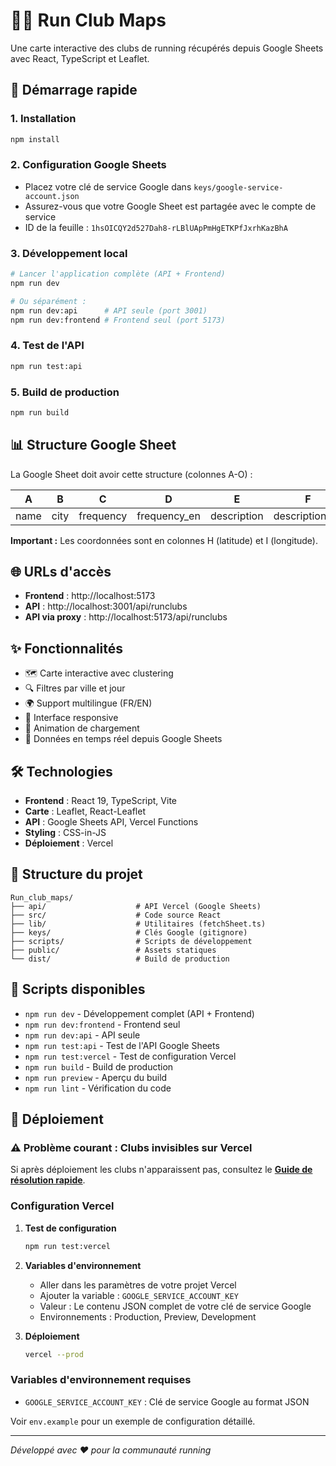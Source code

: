 # 🏃‍♂️ Run Club Maps

Une carte interactive des clubs de running récupérés depuis Google Sheets avec React, TypeScript et Leaflet.

## 🚀 Démarrage rapide

### 1. Installation
```bash
npm install
```

### 2. Configuration Google Sheets
- Placez votre clé de service Google dans `keys/google-service-account.json`
- Assurez-vous que votre Google Sheet est partagée avec le compte de service
- ID de la feuille : `1hsOICQY2d527Dah8-rLBlUApPmHgETKPfJxrhKazBhA`

### 3. Développement local
```bash
# Lancer l'application complète (API + Frontend)
npm run dev

# Ou séparément :
npm run dev:api      # API seule (port 3001)
npm run dev:frontend # Frontend seul (port 5173)
```

### 4. Test de l'API
```bash
npm run test:api
```

### 5. Build de production
```bash
npm run build
```

## 📊 Structure Google Sheet

La Google Sheet doit avoir cette structure (colonnes A-O) :

| A | B | C | D | E | F | G | H | I | J | K | L | M | N | O |
|---|---|---|---|---|---|---|---|---|---|---|---|---|---|---|
| name | city | frequency | frequency_en | description | description_en | image | **latitude** | **longitude** | instagram | facebook | website | tiktok | linkedin | - |

**Important :** Les coordonnées sont en colonnes H (latitude) et I (longitude).

## 🌐 URLs d'accès

- **Frontend** : http://localhost:5173
- **API** : http://localhost:3001/api/runclubs
- **API via proxy** : http://localhost:5173/api/runclubs

## ✨ Fonctionnalités

- 🗺️ Carte interactive avec clustering
- 🔍 Filtres par ville et jour
- 🌍 Support multilingue (FR/EN)
- 📱 Interface responsive
- 🎨 Animation de chargement
- 📡 Données en temps réel depuis Google Sheets

## 🛠️ Technologies

- **Frontend** : React 19, TypeScript, Vite
- **Carte** : Leaflet, React-Leaflet
- **API** : Google Sheets API, Vercel Functions
- **Styling** : CSS-in-JS
- **Déploiement** : Vercel

## 📁 Structure du projet

```
Run_club_maps/
├── api/                    # API Vercel (Google Sheets)
├── src/                    # Code source React
├── lib/                    # Utilitaires (fetchSheet.ts)
├── keys/                   # Clés Google (gitignore)
├── scripts/                # Scripts de développement
├── public/                 # Assets statiques
└── dist/                   # Build de production
```

## 🔧 Scripts disponibles

- `npm run dev` - Développement complet (API + Frontend)
- `npm run dev:frontend` - Frontend seul
- `npm run dev:api` - API seule
- `npm run test:api` - Test de l'API Google Sheets
- `npm run test:vercel` - Test de configuration Vercel
- `npm run build` - Build de production
- `npm run preview` - Aperçu du build
- `npm run lint` - Vérification du code

## 🚀 Déploiement

### ⚠️ Problème courant : Clubs invisibles sur Vercel

Si après déploiement les clubs n'apparaissent pas, consultez le **[Guide de résolution rapide](./VERCEL-TROUBLESHOOTING.md)**.

### Configuration Vercel

1. **Test de configuration**
   ```bash
   npm run test:vercel
   ```

2. **Variables d'environnement**
   - Aller dans les paramètres de votre projet Vercel
   - Ajouter la variable : `GOOGLE_SERVICE_ACCOUNT_KEY`
   - Valeur : Le contenu JSON complet de votre clé de service Google
   - Environnements : Production, Preview, Development

3. **Déploiement**
   ```bash
   vercel --prod
   ```

### Variables d'environnement requises

- `GOOGLE_SERVICE_ACCOUNT_KEY` : Clé de service Google au format JSON
  
Voir `env.example` pour un exemple de configuration détaillé.

---

*Développé avec ❤️ pour la communauté running*
